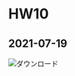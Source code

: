 # HW10
## 2021-07-19
![ダウンロード](https://user-images.githubusercontent.com/60034043/126181566-602d5d4d-6f71-461a-a863-0bb88c8f6c64.png)
